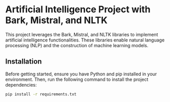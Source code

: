 # Artificial Intelligence Project with Bark, Mistral, and NLTK

This project leverages the Bark, Mistral, and NLTK libraries to implement artificial intelligence functionalities. These libraries enable natural language processing (NLP) and the construction of machine learning models.

## Installation

Before getting started, ensure you have Python and pip installed in your environment. Then, run the following command to install the project dependencies:

```bash
pip install -r requirements.txt

